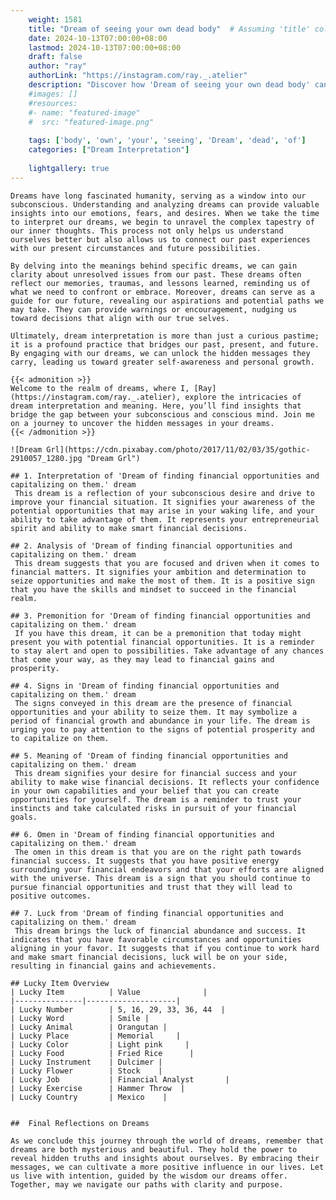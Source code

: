 ```yaml
---
    weight: 1581
    title: "Dream of seeing your own dead body"  # Assuming 'title' column exists
    date: 2024-10-13T07:00:00+08:00
    lastmod: 2024-10-13T07:00:00+08:00
    draft: false
    author: "ray"
    authorLink: "https://instagram.com/ray._.atelier"
    description: "Discover how 'Dream of seeing your own dead body' can interpret your future and uncover its significant meanings in your life."
    #images: []
    #resources:
    #- name: "featured-image"
    #  src: "featured-image.png"
    
    tags: ['body', 'own', 'your', 'seeing', 'Dream', 'dead', 'of']
    categories: ["Dream Interpretation"]
    
    lightgallery: true
---
```

    
    Dreams have long fascinated humanity, serving as a window into our subconscious. Understanding and analyzing dreams can provide valuable insights into our emotions, fears, and desires. When we take the time to interpret our dreams, we begin to unravel the complex tapestry of our inner thoughts. This process not only helps us understand ourselves better but also allows us to connect our past experiences with our present circumstances and future possibilities.
    
    By delving into the meanings behind specific dreams, we can gain clarity about unresolved issues from our past. These dreams often reflect our memories, traumas, and lessons learned, reminding us of what we need to confront or embrace. Moreover, dreams can serve as a guide for our future, revealing our aspirations and potential paths we may take. They can provide warnings or encouragement, nudging us toward decisions that align with our true selves.
    
    Ultimately, dream interpretation is more than just a curious pastime; it is a profound practice that bridges our past, present, and future. By engaging with our dreams, we can unlock the hidden messages they carry, leading us toward greater self-awareness and personal growth.
    
    {{< admonition >}}
    Welcome to the realm of dreams, where I, [Ray](https://instagram.com/ray._.atelier), explore the intricacies of dream interpretation and meaning. Here, you’ll find insights that bridge the gap between your subconscious and conscious mind. Join me on a journey to uncover the hidden messages in your dreams.
    {{< /admonition >}}
    
    ![Dream Grl](https://cdn.pixabay.com/photo/2017/11/02/03/35/gothic-2910057_1280.jpg "Dream Grl")
    
    ## 1. Interpretation of 'Dream of finding financial opportunities and capitalizing on them.' dream
     This dream is a reflection of your subconscious desire and drive to improve your financial situation. It signifies your awareness of the potential opportunities that may arise in your waking life, and your ability to take advantage of them. It represents your entrepreneurial spirit and ability to make smart financial decisions.
    
    ## 2. Analysis of 'Dream of finding financial opportunities and capitalizing on them.' dream
     This dream suggests that you are focused and driven when it comes to financial matters. It signifies your ambition and determination to seize opportunities and make the most of them. It is a positive sign that you have the skills and mindset to succeed in the financial realm.
    
    ## 3. Premonition for 'Dream of finding financial opportunities and capitalizing on them.' dream
     If you have this dream, it can be a premonition that today might present you with potential financial opportunities. It is a reminder to stay alert and open to possibilities. Take advantage of any chances that come your way, as they may lead to financial gains and prosperity.
    
    ## 4. Signs in 'Dream of finding financial opportunities and capitalizing on them.' dream
     The signs conveyed in this dream are the presence of financial opportunities and your ability to seize them. It may symbolize a period of financial growth and abundance in your life. The dream is urging you to pay attention to the signs of potential prosperity and to capitalize on them.
    
    ## 5. Meaning of 'Dream of finding financial opportunities and capitalizing on them.' dream
     This dream signifies your desire for financial success and your ability to make wise financial decisions. It reflects your confidence in your own capabilities and your belief that you can create opportunities for yourself. The dream is a reminder to trust your instincts and take calculated risks in pursuit of your financial goals.
    
    ## 6. Omen in 'Dream of finding financial opportunities and capitalizing on them.' dream
     The omen in this dream is that you are on the right path towards financial success. It suggests that you have positive energy surrounding your financial endeavors and that your efforts are aligned with the universe. This dream is a sign that you should continue to pursue financial opportunities and trust that they will lead to positive outcomes.
    
    ## 7. Luck from 'Dream of finding financial opportunities and capitalizing on them.' dream
     This dream brings the luck of financial abundance and success. It indicates that you have favorable circumstances and opportunities aligning in your favor. It suggests that if you continue to work hard and make smart financial decisions, luck will be on your side, resulting in financial gains and achievements.
    
    ## Lucky Item Overview
    | Lucky Item          | Value              |
    |---------------|--------------------|
    | Lucky Number        | 5, 16, 29, 33, 36, 44  |
    | Lucky Word          | Smile |
    | Lucky Animal        | Orangutan |
    | Lucky Place         | Memorial     |
    | Lucky Color         | Light pink     |
    | Lucky Food          | Fried Rice      |
    | Lucky Instrument    | Dulcimer |
    | Lucky Flower        | Stock    |
    | Lucky Job           | Financial Analyst       |
    | Lucky Exercise      | Hammer Throw  |
    | Lucky Country       | Mexico    |
    
    
    ##  Final Reflections on Dreams
    
    As we conclude this journey through the world of dreams, remember that dreams are both mysterious and beautiful. They hold the power to reveal hidden truths and insights about ourselves. By embracing their messages, we can cultivate a more positive influence in our lives. Let us live with intention, guided by the wisdom our dreams offer. Together, may we navigate our paths with clarity and purpose.
    